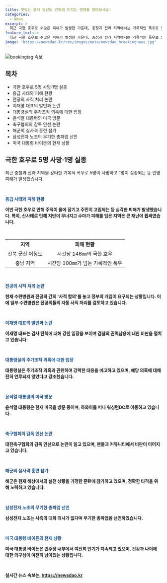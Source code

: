 ```yaml
---
title: 맛있는 음식 당신의 건강에 미치는 영향을 알아보세요!
categories:
  - News
excerpt: >
  최근 극한 호우로 수많은 피해가 발생한 가운데, 충청과 전라 지역에서는 기록적인 폭우로 5명이 사망하고 1명이 실종되는 등 비극이 이어졌다. 특히, 산사태로 인해 주택이 파괴되고 주민들이 피해를 입는 등 위기가 계속되고 있다. 또한, 수련병원들이 전공의 사직서 처리 시점을 놓고 정부와의 갈등이 이어지고 있으며, 더불어민주당 이재명 대표 후보는 검사들의 행동을 비판하며 검사 탄핵을 촉구하고 있다. 미국 대통령 윤석열은 하와이를 방문한 뒤 워싱턴DC로 향했으며, 삼성전자 노조는 처음으로 무기한 총파업을 선언했고, 민주당 내에서는 바이든 대통령에 대한 신뢰가 높지 않은 분위기가 형성되고 있다.
feature_text: >
  최근 극한 호우로 수많은 피해가 발생한 가운데, 충청과 전라 지역에서는 기록적인 폭우로 5명이 사망하고 1명이 실종되는 등 비극이 이어졌다. 특히, 산사태로 인해 주택이 파괴되고 주민들이 피해를 입는 등 위기가 계속되고 있다. 또한, 수련병원들이 전공의 사직서 처리 시점을 놓고 정부와의 갈등이 이어지고 있으며, 더불어민주당 이재명 대표 후보는 검사들의 행동을 비판하며 검사 탄핵을 촉구하고 있다. 미국 대통령 윤석열은 하와이를 방문한 뒤 워싱턴DC로 향했으며, 삼성전자 노조는 처음으로 무기한 총파업을 선언했고, 민주당 내에서는 바이든 대통령에 대한 신뢰가 높지 않은 분위기가 형성되고 있다.
image: 'https://newsdao.kr/res/images/meta/newsdao_breakingnews.jpg'
---
```


<p><img src="https://newsdao.kr/res/images/meta/newsdao_breakingnews.jpg" alt="bookingtag 속보" /></p>

<h2 data-ke-size="size26">목차</h2>

<ul>
    <li>극한 호우로 5명 사망·1명 실종</li>
    <li>응급 사태와 피해 현황</li>
    <li>전공의 사직 처리 논란</li>
    <li>이재명 대표의 발언과 논란</li>
    <li>대통령실의 주가조작 의혹에 대한 입장</li>
    <li>윤석열 대통령의 미국 방문</li>
    <li>축구협회의 감독 인선 논란</li>
    <li>해군의 실사격 훈련 참가</li>
    <li>삼성전자 노조의 무기한 총파업 선언</li>
    <li>미국 대통령 바이든의 현재 상황</li>
</ul>

<h2 data-ke-size="size26">극한 호우로 5명 사망·1명 실종</h2>

<p data-ke-size="size16">최근 충청과 전라 지역을 강타한 기록적 폭우로 5명이 사망하고 1명이 실종되는 등 인명피해가 발생했습니다. </p>

<p data-ke-size="size16">&nbsp;</p>

<p data-ke-size="size16"><b><span style="color: #1a5490;">응급 사태와 피해 현황</span><b></p>

<p data-ke-size="size16">이번 극한 호우로 인해 주택이 물에 잠기고 주민이 고립되는 등 심각한 피해가 발생했습니다. 특히, 산사태로 인해 지반이 무너지고 수마가 피해를 입은 지역은 큰 재난에 휩싸였습니다. </p>

<p data-ke-size="size16">&nbsp;</p>

<table>
    <tbody>
        <tr>
            <td style="text-align: center; height: 17px;"><b>지역</b></td>
            <td style="text-align: center; height: 17px;"><b>피해 현황</b></td>
        </tr>
        <tr>
            <td style="text-align: center; height: 17px;">전북 군산 어청도</td>
            <td style="text-align: center; height: 17px;">시간당 146㎜의 극한 호우</td>
        </tr>
        <tr>
            <td style="text-align: center; height: 17px;">충남 지역</td>
            <td style="text-align: center; height: 17px;">시간당 100㎜가 넘는 기록적인 폭우</td>
        </tr>
    </tbody>
</table>

<p data-ke-size="size16">&nbsp;</p>

<p data-ke-size="size16"><b><span style="color: #1a5490;">전공의 사직 처리 논란</span><b></p>

<p data-ke-size="size16">현재 수련병원과 전공의 간의 '사적 합의'를 놓고 정부의 개입이 요구되는 상황입니다. 이에 일부 수련병원은 전공의들의 자동 사직 처리를 검토하고 있습니다. </p>

<p data-ke-size="size16">&nbsp;</p>

<p data-ke-size="size16"><b><span style="color: #1a5490;">이재명 대표의 발언과 논란</span><b></p>

<p data-ke-size="size16">이재명 대표는 검사 탄핵에 대해 강한 입장을 보이며 검찰의 권력남용에 대한 비판을 펼치고 있습니다. </p>

<p data-ke-size="size16">&nbsp;</p>

<p data-ke-size="size16"><b><span style="color: #1a5490;">대통령실의 주가조작 의혹에 대한 입장</span><b></p>

<p data-ke-size="size16">대통령실은 주가조작 의혹과 관련하여 강력한 대응을 예고하고 있으며, 해당 의혹에 대해 전혀 연루되지 않았다고 강조했습니다. </p>

<p data-ke-size="size16">&nbsp;</p>

<p data-ke-size="size16"><b><span style="color: #1a5490;">윤석열 대통령의 미국 방문</span><b></p>

<p data-ke-size="size16">윤석열 대통령은 현재 미국을 방문 중이며, 하와이를 떠나 워싱턴DC로 이동하고 있습니다. </p>

<p data-ke-size="size16">&nbsp;</p>

<p data-ke-size="size16"><b><span style="color: #1a5490;">축구협회의 감독 인선 논란</span><b></p>

<p data-ke-size="size16">대한축구협회의 감독 인선으로 논란이 일고 있으며, 팬들과 커뮤니티에서 비판이 이어지고 있습니다. </p>

<p data-ke-size="size16">&nbsp;</p>

<p data-ke-size="size16"><b><span style="color: #1a5490;">해군의 실사격 훈련 참가</span><b></p>

<p data-ke-size="size16">해군은 현재 해상에서의 실전 상황을 가정한 훈련에 참가하고 있으며, 정확한 타격을 위해 노력하고 있습니다. </p>

<p data-ke-size="size16">&nbsp;</p>

<p data-ke-size="size16"><b><span style="color: #1a5490;">삼성전자 노조의 무기한 총파업 선언</span><b></p>

<p data-ke-size="size16">삼성전자 노조는 사측의 대화 의사가 없다며 무기한 총파업을 선언하였습니다. </p>

<p data-ke-size="size16">&nbsp;</p>

<p data-ke-size="size16"><b><span style="color: #1a5490;">미국 대통령 바이든의 현재 상황</span><b></p>

<p data-ke-size="size16">미국 대통령 바이든은 민주당 내부에서 여전히 반기가 지속되고 있으며, 건강과 나이에 대한 의구심이 여전히 남아있는 상황입니다. </p>

<p data-ke-size="size16">&nbsp;</p>
실시간 뉴스 속보는, <a href="https://newsdao.kr" rel="dofollow">https://newsdao.kr</a>


